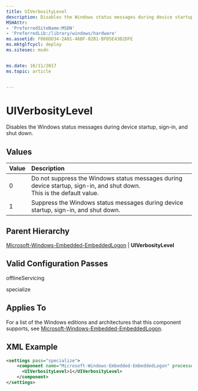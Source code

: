 ```yaml
---
title: UIVerbosityLevel
description: Disables the Windows status messages during device startup, sign-in, and shut down.
MSHAttr:
- 'PreferredSiteName:MSDN'
- 'PreferredLib:/library/windows/hardware'
ms.assetid: F866DD34-2A01-46BF-82B1-BFD5E43B2DFE
ms.mktglfcycl: deploy
ms.sitesec: msdn


ms.date: 10/11/2017
ms.topic: article


---
```

# UIVerbosityLevel

Disables the Windows status messages during device startup, sign-in, and shut down.

## Values

| Value                     | Description                                                       |
|:--------------------------|:------------------------------------------------------------------|
| 0                         | Do not suppress the Windows status messages during device startup, sign-in, and shut down. <br/> This is the default value.       |
| 1                         | Suppress the Windows status messages during device startup, sign-in, and shut down. |

## Parent Hierarchy

[Microsoft-Windows-Embedded-EmbeddedLogon](microsoft-windows-embedded-embeddedlogon.md) | **UIVerbosityLevel**

## Valid Configuration Passes

offlineServicing

specialize

## Applies To

For a list of the Windows editions and architectures that this component supports, see [Microsoft-Windows-Embedded-EmbeddedLogon](microsoft-windows-embedded-embeddedlogon.md).

## XML Example

```XML
<settings pass="specialize">
    <component name="Microsoft-Windows-Embedded-EmbeddedLogon" processorArchitecture="x86" publicKeyToken="31bf3856ad364e35" language="neutral" versionScope="nonSxS" xmlns:xsi="http://www.w3.org/2001/XMLSchema-instance">
      <UIVerbosityLevel>1</UIVerbosityLevel>
    </component>
</settings>
```
